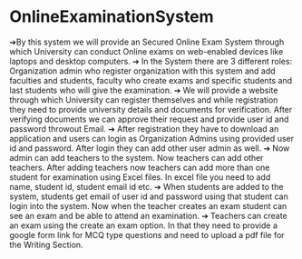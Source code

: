 # OnlineExaminationSystem

➔By this system we will provide an Secured Online Exam System through which University can conduct Online exams on web-enabled devices like laptops and desktop computers. 
➔ In the System there are 3 different roles: Organization admin who register organization with this system and add faculties and students, faculty who create exams and specific students and last students who will give the examination. 
➔ We will provide a website through which University can register themselves and while registration they need to provide university details and documents for verification. After verifying documents we can approve their request and provide user id and password throwout Email. 
➔ After registration they have to download an application and users can login as Organization Admins using provided user id and password. After login they can add other user admin as well. 
➔ Now admin can add teachers to the system. Now teachers can add other teachers. After adding teachers now teachers can add more than one student for examination using Excel files. In excel file you need to add name, student id, student email id etc. 
➔ When students are added to the system, students get email of user id and password using that student can login into the system. Now when the teacher creates an exam student can see an exam and be able to attend an examination. 
➔ Teachers can create an exam using the create an exam option. In that they need to provide a google form link for MCQ type questions and need to upload a pdf file for the Writing Section.
